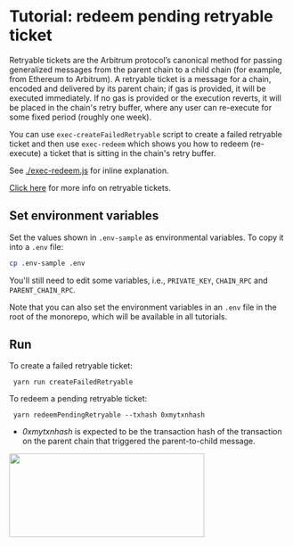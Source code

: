 # Tutorial: redeem pending retryable ticket

Retryable tickets are the Arbitrum protocol’s canonical method for passing generalized messages from the parent chain to a child chain (for example, from Ethereum to Arbitrum). A retryable ticket is a message for a chain, encoded and delivered by its parent chain; if gas is provided, it will be executed immediately. If no gas is provided or the execution reverts, it will be placed in the chain's retry buffer, where any user can re-execute for some fixed period (roughly one week).

You can use `exec-createFailedRetryable` script to create a failed retryable ticket and then use `exec-redeem` which shows you how to redeem (re-execute) a ticket that is sitting in the chain's retry buffer.

See [./exec-redeem.js](./scripts/exec-redeem.js) for inline explanation.

[Click here](https://docs.arbitrum.io/how-arbitrum-works/arbos/l1-l2-messaging) for more info on retryable tickets.

## Set environment variables

Set the values shown in `.env-sample` as environmental variables. To copy it into a `.env` file:

```bash
cp .env-sample .env
```

You'll still need to edit some variables, i.e., `PRIVATE_KEY`, `CHAIN_RPC` and `PARENT_CHAIN_RPC`.

Note that you can also set the environment variables in an `.env` file in the root of the monorepo, which will be available in all tutorials.

## Run

To create a failed retryable ticket:

```
 yarn run createFailedRetryable
```

To redeem a pending retryable ticket:

```
 yarn redeemPendingRetryable --txhash 0xmytxnhash
```

- _0xmytxnhash_ is expected to be the transaction hash of the transaction on the parent chain that triggered the parent-to-child message.

<p align="left">
  <img width="350" height="150" src= "../../assets/logo.svg" />
</p>